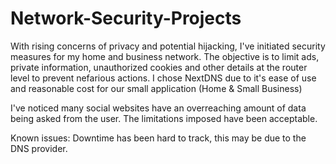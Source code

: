 # Network-Security-Projects

With rising concerns of privacy and potential hijacking, I've initiated security measures for my home and business network.
The objective is to limit ads, private information, unauthorized cookies and other details at the router level to prevent nefarious actions. 
I chose NextDNS due to it's ease of use and reasonable cost for our small application (Home & Small Business)

I've noticed many social websites have an overreaching amount of data being asked from the user. The limitations imposed have been acceptable.

Known issues: Downtime has been hard to track, this may be due to the DNS provider.

